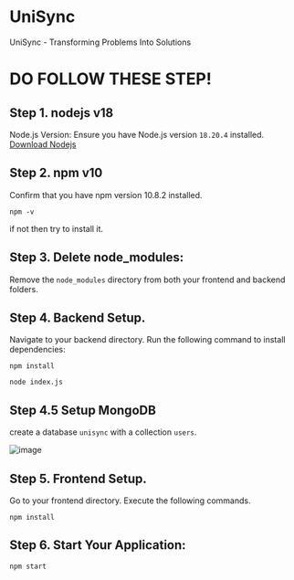 # UniSync

UniSync - Transforming Problems Into Solutions

# DO FOLLOW THESE STEP!

## Step 1. nodejs v18

Node.js Version: Ensure you have Node.js version `18.20.4` installed. [Download Nodejs](https://nodejs.org/en/download/prebuilt-installer/current)

## Step 2. npm v10

Confirm that you have npm version 10.8.2 installed. 
```shell
npm -v
```
if not then try to install it.

## Step 3. Delete node_modules:

Remove the `node_modules` directory from both your frontend and backend folders.

## Step 4. Backend Setup.

Navigate to your backend directory.
Run the following command to install dependencies:

```shell
npm install
```

```shell
node index.js
```
## Step 4.5 Setup MongoDB
create a database `unisync` with a collection `users`.

![image](https://github.com/user-attachments/assets/2ccb5a59-4779-4fe7-9250-fc8ea6907e64)



## Step 5. Frontend Setup.

Go to your frontend directory.
Execute the following commands.

```shell
npm install
```

## Step 6. Start Your Application:

```shell
npm start
```
